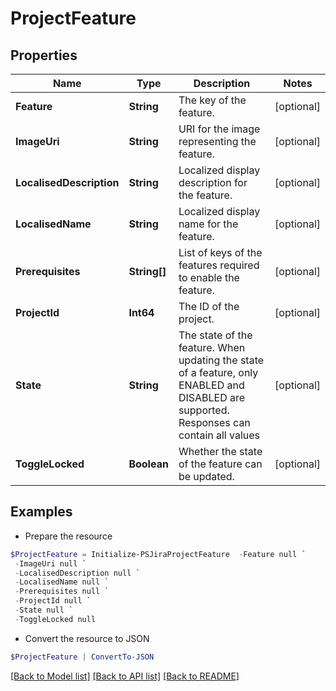 # ProjectFeature
## Properties

Name | Type | Description | Notes
------------ | ------------- | ------------- | -------------
**Feature** | **String** | The key of the feature. | [optional] 
**ImageUri** | **String** | URI for the image representing the feature. | [optional] 
**LocalisedDescription** | **String** | Localized display description for the feature. | [optional] 
**LocalisedName** | **String** | Localized display name for the feature. | [optional] 
**Prerequisites** | **String[]** | List of keys of the features required to enable the feature. | [optional] 
**ProjectId** | **Int64** | The ID of the project. | [optional] 
**State** | **String** | The state of the feature. When updating the state of a feature, only ENABLED and DISABLED are supported. Responses can contain all values | [optional] 
**ToggleLocked** | **Boolean** | Whether the state of the feature can be updated. | [optional] 

## Examples

- Prepare the resource
```powershell
$ProjectFeature = Initialize-PSJiraProjectFeature  -Feature null `
 -ImageUri null `
 -LocalisedDescription null `
 -LocalisedName null `
 -Prerequisites null `
 -ProjectId null `
 -State null `
 -ToggleLocked null
```

- Convert the resource to JSON
```powershell
$ProjectFeature | ConvertTo-JSON
```

[[Back to Model list]](../README.md#documentation-for-models) [[Back to API list]](../README.md#documentation-for-api-endpoints) [[Back to README]](../README.md)

